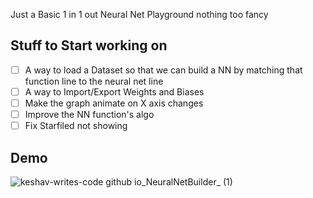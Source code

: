 Just a Basic 1 in 1 out Neural Net Playground nothing too fancy

## Stuff to Start working on 
- [ ] A way to load a Dataset so that we can build a NN by matching that function line to the neural net line
- [ ] A way to Import/Export Weights and Biases 
- [ ] Make the graph animate on X axis changes
- [ ] Improve the NN function's algo
- [ ] Fix Starfiled not showing

## Demo

![keshav-writes-code github io_NeuralNetBuilder_ (1)](https://github.com/user-attachments/assets/3377c527-1d19-489f-a9d2-5162fae71d77)

